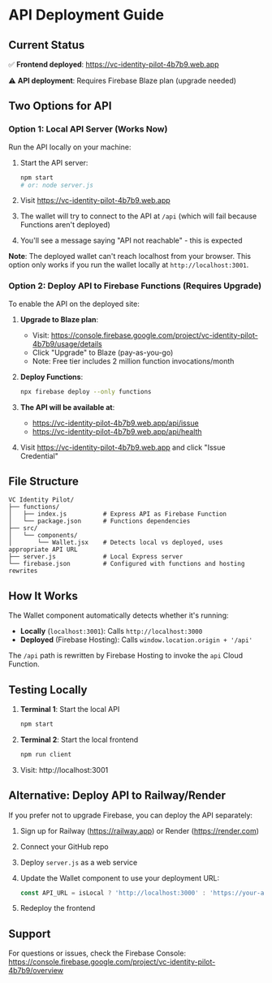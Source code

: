 # API Deployment Guide

## Current Status

✅ **Frontend deployed**: https://vc-identity-pilot-4b7b9.web.app

⚠️ **API deployment**: Requires Firebase Blaze plan (upgrade needed)

## Two Options for API

### Option 1: Local API Server (Works Now)
Run the API locally on your machine:

1. Start the API server:
   ```bash
   npm start
   # or: node server.js
   ```

2. Visit https://vc-identity-pilot-4b7b9.web.app

3. The wallet will try to connect to the API at `/api` (which will fail because Functions aren't deployed)

4. You'll see a message saying "API not reachable" - this is expected

**Note**: The deployed wallet can't reach localhost from your browser. This option only works if you run the wallet locally at `http://localhost:3001`.

### Option 2: Deploy API to Firebase Functions (Requires Upgrade)

To enable the API on the deployed site:

1. **Upgrade to Blaze plan**:
   - Visit: https://console.firebase.google.com/project/vc-identity-pilot-4b7b9/usage/details
   - Click "Upgrade" to Blaze (pay-as-you-go)
   - Note: Free tier includes 2 million function invocations/month

2. **Deploy Functions**:
   ```bash
   npx firebase deploy --only functions
   ```

3. **The API will be available at**: 
   - https://vc-identity-pilot-4b7b9.web.app/api/issue
   - https://vc-identity-pilot-4b7b9.web.app/api/health

4. Visit https://vc-identity-pilot-4b7b9.web.app and click "Issue Credential"

## File Structure

```
VC Identity Pilot/
├── functions/
│   ├── index.js          # Express API as Firebase Function
│   └── package.json      # Functions dependencies
├── src/
│   └── components/
│       └── Wallet.jsx    # Detects local vs deployed, uses appropriate API URL
├── server.js             # Local Express server
└── firebase.json         # Configured with functions and hosting rewrites
```

## How It Works

The Wallet component automatically detects whether it's running:
- **Locally** (`localhost:3001`): Calls `http://localhost:3000`
- **Deployed** (Firebase Hosting): Calls `window.location.origin + '/api'`

The `/api` path is rewritten by Firebase Hosting to invoke the `api` Cloud Function.

## Testing Locally

1. **Terminal 1**: Start the local API
   ```bash
   npm start
   ```

2. **Terminal 2**: Start the local frontend
   ```bash
   npm run client
   ```

3. Visit: http://localhost:3001

## Alternative: Deploy API to Railway/Render

If you prefer not to upgrade Firebase, you can deploy the API separately:

1. Sign up for Railway (https://railway.app) or Render (https://render.com)

2. Connect your GitHub repo

3. Deploy `server.js` as a web service

4. Update the Wallet component to use your deployment URL:
   ```javascript
   const API_URL = isLocal ? 'http://localhost:3000' : 'https://your-api-url.railway.app'
   ```

5. Redeploy the frontend

## Support

For questions or issues, check the Firebase Console:
https://console.firebase.google.com/project/vc-identity-pilot-4b7b9/overview

